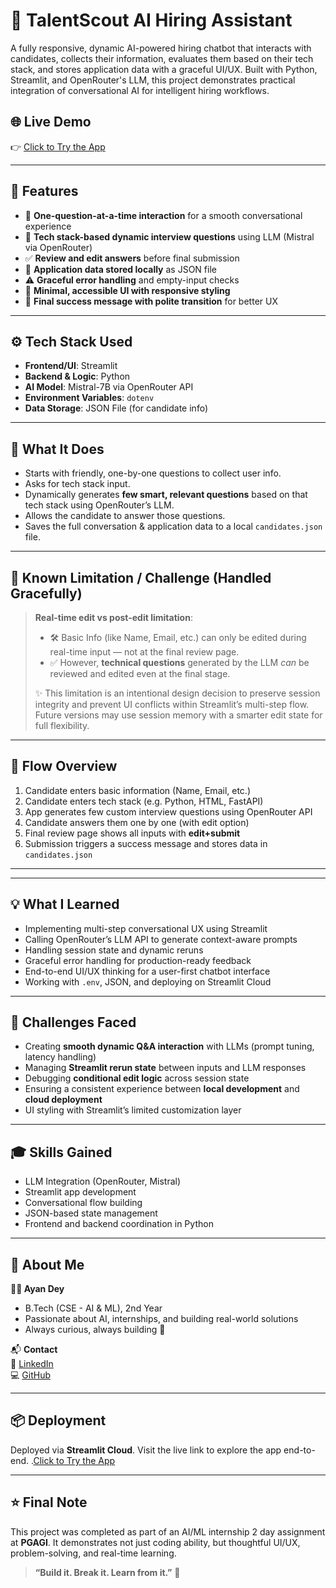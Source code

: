# 🤖 TalentScout AI Hiring Assistant

A fully responsive, dynamic AI-powered hiring chatbot that interacts with candidates, collects their information, evaluates them based on their tech stack, and stores application data with a graceful UI/UX. Built with Python, Streamlit, and OpenRouter's LLM, this project demonstrates practical integration of conversational AI for intelligent hiring workflows.

## 🌐 Live Demo
👉 [Click to Try the App](https://ai-hiring-assistant-6xgfm2j6sholtp7czb8age.streamlit.app/)  

---

## 📌 Features

- 🔁 **One-question-at-a-time interaction** for a smooth conversational experience  
- 🎯 **Tech stack-based dynamic interview questions** using LLM (Mistral via OpenRouter)  
- ✅ **Review and edit answers** before final submission  
- 💾 **Application data stored locally** as JSON file  
- ⚠️ **Graceful error handling** and empty-input checks  
- 🎨 **Minimal, accessible UI with responsive styling**  
- 📩 **Final success message with polite transition** for better UX

---

## ⚙️ Tech Stack Used

- **Frontend/UI**: Streamlit  
- **Backend & Logic**: Python  
- **AI Model**: Mistral-7B via OpenRouter API  
- **Environment Variables**: `dotenv`  
- **Data Storage**: JSON File (for candidate info)

---

## 🧠 What It Does

- Starts with friendly, one-by-one questions to collect user info.
- Asks for tech stack input.
- Dynamically generates **few smart, relevant questions** based on that tech stack using OpenRouter’s LLM.
- Allows the candidate to answer those questions.
- Saves the full conversation & application data to a local `candidates.json` file.

---

## 🧪 Known Limitation / Challenge (Handled Gracefully)

> **Real-time edit vs post-edit limitation**:
> - 🛠️ Basic Info (like Name, Email, etc.) can only be edited during real-time input — not at the final review page.
> - ✅ However, **technical questions** generated by the LLM *can* be reviewed and edited even at the final stage.
> 
> ✨ This limitation is an intentional design decision to preserve session integrity and prevent UI conflicts within Streamlit’s multi-step flow. Future versions may use session memory with a smarter edit state for full flexibility.

---

## 🔄 Flow Overview

1. Candidate enters basic information (Name, Email, etc.)
2. Candidate enters tech stack (e.g. Python, HTML, FastAPI)
3. App generates few custom interview questions using OpenRouter API
4. Candidate answers them one by one (with edit option)
5. Final review page shows all inputs with **edit+submit**
6. Submission triggers a success message and stores data in `candidates.json`

---

---

## 💡 What I Learned

- Implementing multi-step conversational UX using Streamlit  
- Calling OpenRouter’s LLM API to generate context-aware prompts  
- Handling session state and dynamic reruns  
- Graceful error handling for production-ready feedback  
- End-to-end UI/UX thinking for a user-first chatbot interface  
- Working with `.env`, JSON, and deploying on Streamlit Cloud

---

## 🚀 Challenges Faced

- Creating **smooth dynamic Q&A interaction** with LLMs (prompt tuning, latency handling)
- Managing **Streamlit rerun state** between inputs and LLM responses
- Debugging **conditional edit logic** across session state
- Ensuring a consistent experience between **local development** and **cloud deployment**
- UI styling with Streamlit’s limited customization layer

---

## 🎓 Skills Gained

- LLM Integration (OpenRouter, Mistral)
- Streamlit app development
- Conversational flow building
- JSON-based state management
- Frontend and backend coordination in Python

---

## 🙋 About Me

**👨‍💻 Ayan Dey**  
- B.Tech (CSE - AI & ML), 2nd Year  
- Passionate about AI, internships, and building real-world solutions  
- Always curious, always building 🚀

📬 **Contact**  
🔗 [LinkedIn](https://linkedin.com/in/ayandey212105242)  
💻 [GitHub](https://github.com/35250)

---

## 📦 Deployment

Deployed via **Streamlit Cloud**. Visit the live link to explore the app end-to-end. .[Click to Try the App](https://ai-hiring-assistant-6xgfm2j6sholtp7czb8age.streamlit.app/)  

---

## ⭐ Final Note

This project was completed as part of an AI/ML internship 2 day assignment at **PGAGI**. It demonstrates not just coding ability, but thoughtful UI/UX, problem-solving, and real-time learning.

> **“Build it. Break it. Learn from it.”** 🚀
